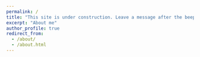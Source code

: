 ```yaml
---
permalink: /
title: "This site is under construction. Leave a message after the beep and I will get back to you as soon as I can. _BEEP_."
excerpt: "About me"
author_profile: true
redirect_from: 
  - /about/
  - /about.html
---
```



